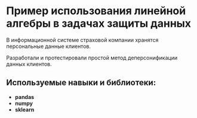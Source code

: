 # Пример использования линейной алгебры в задачах защиты данных

В информационной системе страховой компании хранятся персональные данные клиентов. 

Разработали и протестировали простой метод деперсонификации данных клиентов.

## Используемые навыки и библиотеки:

- **pandas**
- **numpy**
- **sklearn**